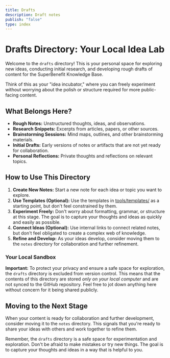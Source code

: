 ```yaml
---
title: Drafts
description: Draft notes
publish: "false"
type: index
---
```


# Drafts Directory: Your Local Idea Lab

Welcome to the `drafts` directory! This is your personal space for exploring new ideas, conducting initial research, and developing rough drafts of content for the SuperBenefit Knowledge Base.

Think of this as your "idea incubator," where you can freely experiment without worrying about the polish or structure required for more public-facing content.

## What Belongs Here?

*   **Rough Notes:** Unstructured thoughts, ideas, and observations.
*   **Research Snippets:** Excerpts from articles, papers, or other sources.
*   **Brainstorming Sessions:** Mind maps, outlines, and other brainstorming materials.
*   **Initial Drafts:** Early versions of notes or artifacts that are not yet ready for collaboration.
*   **Personal Reflections:** Private thoughts and reflections on relevant topics.

## How to Use This Directory

1.  **Create New Notes:** Start a new note for each idea or topic you want to explore.
2.  **Use Templates (Optional):** Use the templates in [tools/templates/](tools/templates/) as a starting point, but don't feel constrained by them.
3.  **Experiment Freely:** Don't worry about formatting, grammar, or structure at this stage. The goal is to capture your thoughts and ideas as quickly and easily as possible.
4.  **Connect Ideas (Optional):** Use internal links to connect related notes, but don't feel obligated to create a complex web of knowledge.
5.  **Refine and Develop:** As your ideas develop, consider moving them to the `notes` directory for collaboration and further refinement.

### Your Local Sandbox

**Important:** To protect your privacy and ensure a safe space for exploration, the `drafts` directory is excluded from version control. This means that the contents of this directory are stored *only on your local computer* and are not synced to the GitHub repository. Feel free to jot down anything here without concern for it being shared publicly.

## Moving to the Next Stage

When your content is ready for collaboration and further development, consider moving it to the `notes` directory. This signals that you're ready to share your ideas with others and work together to refine them.

Remember, the `drafts` directory is a safe space for experimentation and exploration. Don't be afraid to make mistakes or try new things. The goal is to capture your thoughts and ideas in a way that is helpful to you.